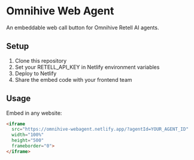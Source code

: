 # Omnihive Web Agent

An embeddable web call button for Omnihive Retell AI agents.

## Setup

1. Clone this repository
2. Set your RETELL_API_KEY in Netlify environment variables
3. Deploy to Netlify
4. Share the embed code with your frontend team

## Usage

Embed in any website:
```html
<iframe 
  src="https://omnihive-webagent.netlify.app/?agentId=YOUR_AGENT_ID" 
  width="100%" 
  height="500" 
  frameborder="0">
</iframe>
